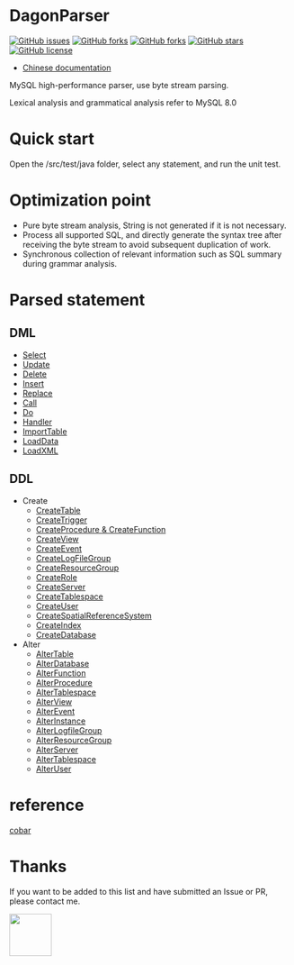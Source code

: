 # DagonParser

[![GitHub issues](https://img.shields.io/github/issues/Dagon0577/DagonParser.svg)](https://github.com/Dagon0577/DagonParser/issues)
[![GitHub forks](https://img.shields.io/github/watchers/Dagon0577/DagonParser.svg)](https://github.com/Dagon0577/DagonParser/watchers)
[![GitHub forks](https://img.shields.io/github/forks/Dagon0577/DagonParser.svg)](https://github.com/Dagon0577/DagonParser/network/members)
[![GitHub stars](https://img.shields.io/github/stars/Dagon0577/DagonParser.svg)](https://github.com/Dagon0577/DagonParser/stargazers)
[![GitHub license](https://img.shields.io/github/license/Dagon0577/DagonParser.svg)](https://github.com/Dagon0577/DagonParser/blob/master/LICENSE)

- [Chinese documentation](https://github.com/Dagon0577/DagonParser/blob/master/README-ZH.md)

MySQL high-performance parser, use byte stream parsing.

Lexical analysis and grammatical analysis refer to MySQL 8.0

# Quick start

Open the /src/test/java folder, select any statement, and run the unit test.

# Optimization point
- Pure byte stream analysis, String is not generated if it is not necessary.
- Process all supported SQL, and directly generate the syntax tree after receiving the byte stream to avoid subsequent duplication of work.
- Synchronous collection of relevant information such as SQL summary during grammar analysis.

# Parsed statement

## DML
- [Select](https://dev.mysql.com/doc/refman/8.0/en/select.html)
- [Update](https://dev.mysql.com/doc/refman/8.0/en/update.html)
- [Delete](https://dev.mysql.com/doc/refman/8.0/en/delete.html)
- [Insert](https://dev.mysql.com/doc/refman/8.0/en/insert.html)
- [Replace](https://dev.mysql.com/doc/refman/8.0/en/replace.html)
- [Call](https://dev.mysql.com/doc/refman/8.0/en/call.html)
- [Do](https://dev.mysql.com/doc/refman/8.0/en/do.html)
- [Handler](https://dev.mysql.com/doc/refman/8.0/en/handler.html)
- [ImportTable](https://dev.mysql.com/doc/refman/8.0/en/import-table.html)
- [LoadData](https://dev.mysql.com/doc/refman/8.0/en/load-data.html)
- [LoadXML](https://dev.mysql.com/doc/refman/8.0/en/load-xml.html)

## DDL
- Create
    - [CreateTable](https://dev.mysql.com/doc/refman/8.0/en/create-table.html)
    - [CreateTrigger](https://dev.mysql.com/doc/refman/8.0/en/create-trigger.html)
    - [CreateProcedure & CreateFunction](https://dev.mysql.com/doc/refman/8.0/en/create-procedure.html)
    - [CreateView](https://dev.mysql.com/doc/refman/8.0/en/create-view.html)
    - [CreateEvent](https://dev.mysql.com/doc/refman/8.0/en/create-event.html)
    - [CreateLogFileGroup](https://dev.mysql.com/doc/refman/8.0/en/create-logfile-group.html)
    - [CreateResourceGroup](https://dev.mysql.com/doc/refman/8.0/en/create-resource-group.html)
    - [CreateRole](https://dev.mysql.com/doc/refman/8.0/en/create-role.html)
    - [CreateServer](https://dev.mysql.com/doc/refman/8.0/en/create-server.html)
    - [CreateTablespace](https://dev.mysql.com/doc/refman/8.0/en/create-tablespace.html)
    - [CreateUser](https://dev.mysql.com/doc/refman/8.0/en/create-user.html)
    - [CreateSpatialReferenceSystem](https://dev.mysql.com/doc/refman/8.0/en/create-spatial-reference-system.html)
    - [CreateIndex](https://dev.mysql.com/doc/refman/8.0/en/create-index.html)
    - [CreateDatabase](https://dev.mysql.com/doc/refman/8.0/en/create-database.html)
- Alter
    - [AlterTable](https://dev.mysql.com/doc/refman/8.0/en/alter-table.html)
    - [AlterDatabase](https://dev.mysql.com/doc/refman/8.0/en/alter-database.html)
    - [AlterFunction](https://dev.mysql.com/doc/refman/8.0/en/alter-function.html)
    - [AlterProcedure](https://dev.mysql.com/doc/refman/8.0/en/alter-procedure.html)
    - [AlterTablespace](https://dev.mysql.com/doc/refman/8.0/en/alter-tablespace.html)
    - [AlterView](https://dev.mysql.com/doc/refman/8.0/en/alter-view.html)
    - [AlterEvent](https://dev.mysql.com/doc/refman/8.0/en/alter-event.html)
    - [AlterInstance](https://dev.mysql.com/doc/refman/8.0/en/alter-instance.html)
    - [AlterLogfileGroup](https://dev.mysql.com/doc/refman/8.0/en/alter-logfile-group.html)
    - [AlterResourceGroup](https://dev.mysql.com/doc/refman/8.0/en/alter-resource-group.html)
    - [AlterServer](https://dev.mysql.com/doc/refman/8.0/en/alter-server.html)
    - [AlterTablespace](https://dev.mysql.com/doc/refman/8.0/en/alter-tablespace.html)
    - [AlterUser](https://dev.mysql.com/doc/refman/8.0/en/alter-user.html)
    
# reference
[cobar](https://github.com/alibaba/cobar)

# Thanks
If you want to be added to this list and have submitted an Issue or PR, please contact me.

<a href="https://github.com/Dagon0577">
    <img src="https://avatars0.githubusercontent.com/u/31436836?s=460&v=4" width="75px">
</a>
